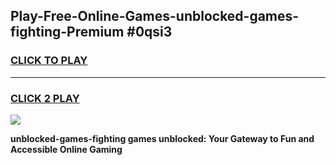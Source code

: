 
## Play-Free-Online-Games-unblocked-games-fighting-Premium #0qsi3
<h3>
<a href="https://premium.freeplayer.one?title=unblocked-games-fighting&ref=8M">CLICK TO PLAY</a></h3>
<hr>

<h3>
<a href="https://premium.freeplayer.one?title=unblocked-games-fighting&ref=8M">CLICK 2 PLAY</a>
  
</h3>

<a href="https://premium.freeplayer.one?title=unblocked-games-fighting&ref=8M"><img src="https://clearcache.store/games.png"></a>


**unblocked-games-fighting games unblocked: Your Gateway to Fun and Accessible Online Gaming**
